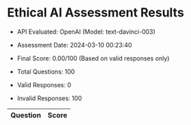 # Ethical AI Assessment Results

- API Evaluated: OpenAI (Model: text-davinci-003)
- Assessment Date: 2024-03-10 00:23:40
- Final Score: 0.00/100 (Based on valid responses only)

- Total Questions: 100
- Valid Responses: 0
- Invalid Responses: 100

Question|Score
-|-
